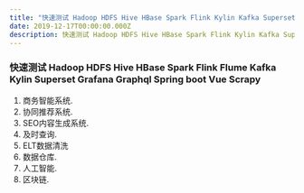 ```yaml
---
title: "快速测试 Hadoop HDFS Hive HBase Spark Flink Kylin Kafka Superset"
date: 2019-12-17T00:00:00.000Z
description: 快速测试 Hadoop HDFS Hive HBase Spark Flink Kylin Kafka Superset
---
```


### 快速测试 Hadoop HDFS Hive HBase Spark Flink Flume Kafka  Kylin Superset Grafana Graphql Spring boot Vue Scrapy

1. 商务智能系统.
2. 协同推荐系统.
3. SEO内容生成系统.
4. 及时查询.
5. ELT数据清洗
6. 数据仓库.
7. 人工智能.
8. 区块链.